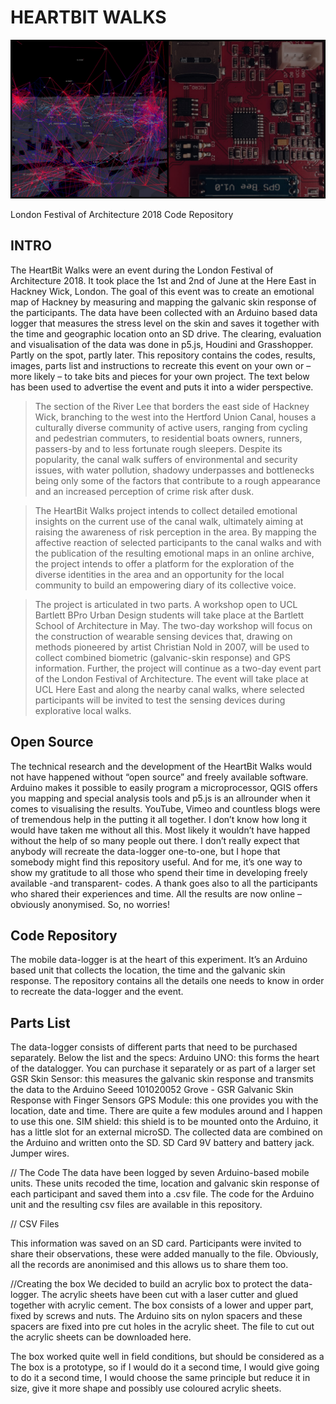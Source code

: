 # HEARTBIT WALKS

![alt text](/HBW_Header.jpg)

London Festival of Architecture 2018
Code Repository 

## INTRO
The HeartBit Walks were an event during the London Festival of Architecture 2018. It took place the 1st and 2nd of June at the Here East in Hackney Wick, London.
The goal of this event was to create an emotional map of Hackney by measuring and mapping the galvanic skin response of the participants. The data have been collected with an Arduino based data logger that measures the stress level on the skin and saves it together with the time and geographic location onto an SD drive. The clearing, evaluation and visualisation of the data was done in p5.js, Houdini and Grasshopper. Partly on the spot, partly later.
This repository contains the codes, results, images, parts list and instructions to recreate this event on your own or – more likely – to take bits and pieces for your own project.
The text below has been used to advertise the event and puts it into a wider perspective.
>The section of the River Lee that borders the east side of Hackney Wick, branching to the west into the Hertford Union Canal, houses a culturally diverse community of active users, ranging from cycling and pedestrian commuters, to residential boats owners, runners, passers-by and to less fortunate rough sleepers. Despite its popularity, the canal walk suffers of environmental and security issues, with water pollution, shadowy underpasses and bottlenecks being only some of the factors that contribute to a rough appearance and an increased perception of crime risk after dusk.

>The HeartBit Walks project intends to collect detailed emotional insights on the current use of the canal walk, ultimately aiming at raising the awareness of risk perception in the area. By mapping the affective reaction of selected participants to the canal walks and with the publication of the resulting emotional maps in an online archive, the project intends to offer a platform for the exploration of the diverse identities in the area and an opportunity for the local community to build an empowering diary of its collective voice.

>The project is articulated in two parts. A workshop open to UCL Bartlett BPro Urban Design students will take place at the Bartlett School of Architecture in May. The two-day workshop will focus on the construction of wearable sensing devices that, drawing on methods pioneered by artist Christian Nold in 2007, will be used to collect combined biometric (galvanic-skin response) and GPS information. Further, the project will continue as a two-day event part of the London Festival of Architecture. The event will take place at UCL Here East and along the nearby canal walks, where selected participants will be invited to test the sensing devices during explorative local walks.

## Open Source
The technical research and the development of the HeartBit Walks would not have happened without “open source” and freely available software. Arduino makes it possible to easily program a microprocessor, QGIS offers you mapping and special analysis tools and p5.js is an allrounder when it comes to visualising the results. YouTube, Vimeo and countless blogs were of tremendous help in the putting it all together. 
I don’t know how long it would have taken me without all this. Most likely it wouldn’t have happed without the help of so many people out there. I don’t really expect that anybody will recreate the data-logger one-to-one, but I hope that somebody might find this repository useful. And for me, it’s one way to show my gratitude to all those who spend their time in developing freely available -and transparent- codes.
A thank goes also to all the participants who shared their experiences and time. All the results are now online – obviously anonymised. So, no worries!


## Code Repository

The mobile data-logger is at the heart of this experiment. It’s an Arduino based unit that collects the location, the time and the galvanic skin response. 
The repository contains all the details one needs to know in order to recreate the data-logger and the event. 

## Parts List

The data-logger consists of different parts that need to be purchased separately. Below the list and the specs:
Arduino UNO: this forms the heart of the datalogger. You can purchase it separately or as part of a larger set
GSR Skin Sensor: this measures the galvanic skin response and transmits the data to the Arduino 
Seeed 101020052 Grove - GSR Galvanic Skin Response with Finger Sensors
GPS Module: this one provides you with the location, date and time. There are quite a few modules around and I happen to use this one.
SIM shield: this shield is to be mounted onto the Arduino, it has a little slot for an external microSD. The collected data are combined on the Arduino and written onto the SD.
SD Card
9V battery and battery jack.
Jumper wires.


// The Code
The data have been logged by seven Arduino-based mobile units. These units recoded the time, location and galvanic skin response of each participant and saved them into a .csv file. 
The code for the Arduino unit and the resulting csv files are available in this repository. 

// CSV Files

This information was saved on an SD card. Participants were invited to share their observations, these were added manually to the file. 
Obviously, all the records are anonimised and this allows us to share them too.


//Creating the box
We decided to build an acrylic box to protect the data-logger. The acrylic sheets have been cut with a laser cutter and glued together with acrylic cement. The box consists of a lower and upper part, fixed by screws and nuts. 
The Arduino sits on nylon spacers and these spacers are fixed into pre cut holes in the acrylic sheet.
The file to cut out the acrylic sheets can be downloaded here.

The box worked quite well in field conditions, but should be considered as a The box is a prototype, so if I would do it a second time, I would give going to do it a second time, I would choose the same principle but reduce it in size, give it more shape and possibly use coloured acrylic sheets. 

